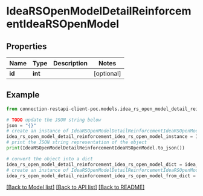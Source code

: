 # IdeaRSOpenModelDetailReinforcementIdeaRSOpenModel


## Properties

Name | Type | Description | Notes
------------ | ------------- | ------------- | -------------
**id** | **int** |  | [optional] 

## Example

```python
from connection-restapi-client-poc.models.idea_rs_open_model_detail_reinforcement_idea_rs_open_model import IdeaRSOpenModelDetailReinforcementIdeaRSOpenModel

# TODO update the JSON string below
json = "{}"
# create an instance of IdeaRSOpenModelDetailReinforcementIdeaRSOpenModel from a JSON string
idea_rs_open_model_detail_reinforcement_idea_rs_open_model_instance = IdeaRSOpenModelDetailReinforcementIdeaRSOpenModel.from_json(json)
# print the JSON string representation of the object
print(IdeaRSOpenModelDetailReinforcementIdeaRSOpenModel.to_json())

# convert the object into a dict
idea_rs_open_model_detail_reinforcement_idea_rs_open_model_dict = idea_rs_open_model_detail_reinforcement_idea_rs_open_model_instance.to_dict()
# create an instance of IdeaRSOpenModelDetailReinforcementIdeaRSOpenModel from a dict
idea_rs_open_model_detail_reinforcement_idea_rs_open_model_from_dict = IdeaRSOpenModelDetailReinforcementIdeaRSOpenModel.from_dict(idea_rs_open_model_detail_reinforcement_idea_rs_open_model_dict)
```
[[Back to Model list]](../README.md#documentation-for-models) [[Back to API list]](../README.md#documentation-for-api-endpoints) [[Back to README]](../README.md)


